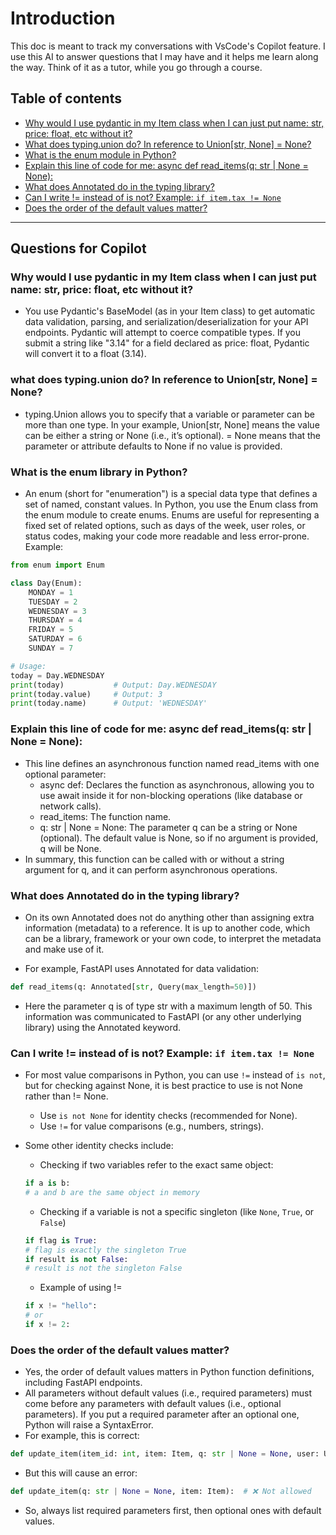 # Introduction

This doc is meant to track my conversations with VsCode's Copilot feature. I use this AI to answer questions that I may have and it helps me learn along the way. Think of it as a tutor, while you go through a course.

## Table of contents

- [Why would I use pydantic in my Item class when I can just put name: str, price: float, etc without it?](#why-use-pydantic)
- [What does typing.union do? In reference to Union[str, None] = None?](#what-does-typing-union-do)
- [What is the enum module in Python?](#what-is-the-enum-module-in-python)
- [Explain this line of code for me: async def read_items(q: str | None = None):](#explain-this-line-of-code-for-me-async-def-read_itemsq-str--none--none)
- [What does Annotated do in the typing library?](#what-does-annotated-do-in-the-typing-library)
- [Can I write != instead of is not? Example: `if item.tax != None`](#can-i-write--instead-of-is-not-example-if-itemtax--none)
- [Does the order of the default values matter?](#does-the-order-of-the-default-values-matter)

---

## Questions for Copilot
### Why would I use pydantic in my Item class when I can just put name: str, price: float, etc without it?

- You use Pydantic's BaseModel (as in your Item class) to get automatic data validation, parsing, and serialization/deserialization for your API endpoints. Pydantic will attempt to coerce compatible types. If you submit a string like "3.14" for a field declared as price: float, Pydantic will convert it to a float (3.14).

### what does typing.union do? In reference to Union[str, None] = None?

- typing.Union allows you to specify that a variable or parameter can be more than one type. In your example, Union[str, None] means the value can be either a string or None (i.e., it’s optional). = None means that the parameter or attribute defaults to None if no value is provided.

### What is the enum library in Python?

- An enum (short for "enumeration") is a special data type that defines a set of named, constant values. In Python, you use the Enum class from the enum module to create enums. Enums are useful for representing a fixed set of related options, such as days of the week, user roles, or status codes, making your code more readable and less error-prone. Example:

```python
from enum import Enum

class Day(Enum):
    MONDAY = 1
    TUESDAY = 2
    WEDNESDAY = 3
    THURSDAY = 4
    FRIDAY = 5
    SATURDAY = 6
    SUNDAY = 7

# Usage:
today = Day.WEDNESDAY
print(today)           # Output: Day.WEDNESDAY
print(today.value)     # Output: 3
print(today.name)      # Output: 'WEDNESDAY'
```

### Explain this line of code for me: async def read_items(q: str | None = None):

- This line defines an asynchronous function named read_items with one optional parameter:
    - async def: Declares the function as asynchronous, allowing you to use await inside it for non-blocking operations (like database or network calls).
    - read_items: The function name.
    - q: str | None = None: The parameter q can be a string or None (optional). The default value is None, so if no argument is provided, q will be None.
- In summary, this function can be called with or without a string argument for q, and it can perform asynchronous operations.


### What does Annotated do in the typing library?

- On its own Annotated does not do anything other than assigning extra information (metadata) to a reference. It is up to another code, which can be a library, framework or your own code, to interpret the metadata and make use of it.

- For example, FastAPI uses Annotated for data validation:

``` python
def read_items(q: Annotated[str, Query(max_length=50)])
```

- Here the parameter q is of type str with a maximum length of 50. This information was communicated to FastAPI (or any other underlying library) using the Annotated keyword.

### Can I write != instead of is not? Example: `if item.tax != None`

- For most value comparisons in Python, you can use `!=` instead of `is not`, but for checking against None, it is best practice to use is not None rather than != None.
    - Use `is not None` for identity checks (recommended for None).
    - Use `!=` for value comparisons (e.g., numbers, strings).

- Some other identity checks include:
    - Checking if two variables refer to the exact same object:
    ```python
    if a is b:
    # a and b are the same object in memory
    ```
    - Checking if a variable is not a specific singleton (like `None`, `True`, or `False`)
    ```python
    if flag is True:
    # flag is exactly the singleton True
    if result is not False:
    # result is not the singleton False
    ```
    - Example of using !=
    ```python
    if x != "hello":
    # or
    if x != 2:
    ```

### Does the order of the default values matter?

- Yes, the order of default values matters in Python function definitions, including FastAPI endpoints.
- All parameters without default values (i.e., required parameters) must come before any parameters with default values (i.e., optional parameters). If you put a required parameter after an optional one, Python will raise a SyntaxError.
- For example, this is correct:
```python
def update_item(item_id: int, item: Item, q: str | None = None, user: User | None = None):
```
- But this will cause an error:
```python
def update_item(q: str | None = None, item: Item):  # ❌ Not allowed
```
- So, always list required parameters first, then optional ones with default values.